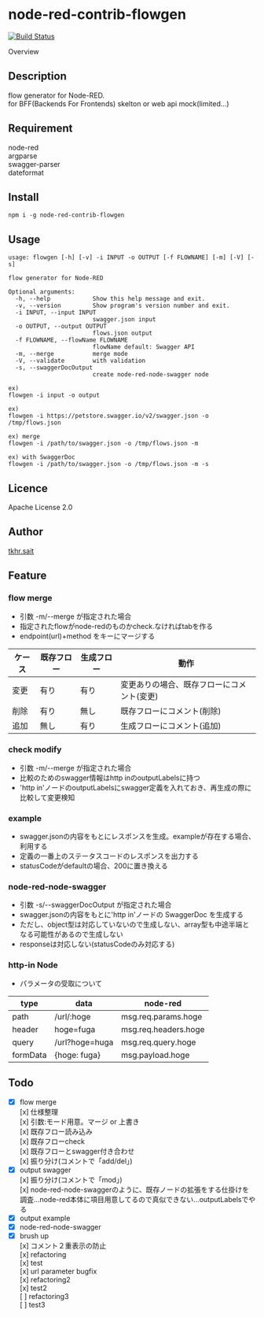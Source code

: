 # node-red-contrib-flowgen

[![Build Status](https://travis-ci.org/tkhr-sait/node-red-contrib-flowgen.svg?branch=master)](https://travis-ci.org/tkhr-sait/node-red-contrib-flowgen)

Overview

## Description

flow generator for Node-RED.  
for BFF(Backends For Frontends) skelton or web api mock(limited...)

## Requirement

node-red  
argparse  
swagger-parser  
dateformat  

## Install

```
npm i -g node-red-contrib-flowgen
```

## Usage

```
usage: flowgen [-h] [-v] -i INPUT -o OUTPUT [-f FLOWNAME] [-m] [-V] [-s]

flow generator for Node-RED

Optional arguments:
  -h, --help            Show this help message and exit.
  -v, --version         Show program's version number and exit.
  -i INPUT, --input INPUT
                        swagger.json input
  -o OUTPUT, --output OUTPUT
                        flows.json output
  -f FLOWNAME, --flowName FLOWNAME
                        flowName default: Swagger API
  -m, --merge           merge mode
  -V, --validate        with validation
  -s, --swaggerDocOutput
                        create node-red-node-swagger node

ex)
flowgen -i input -o output

ex)
flowgen -i https://petstore.swagger.io/v2/swagger.json -o /tmp/flows.json

ex) merge
flowgen -i /path/to/swagger.json -o /tmp/flows.json -m

ex) with SwaggerDoc
flowgen -i /path/to/swagger.json -o /tmp/flows.json -m -s

```

## Licence

Apache License 2.0

## Author

[tkhr.sait](https://github.com/tkhr-sait)

## Feature

### flow merge

* 引数 -m/--merge が指定された場合
* 指定されたflowがnode-redのものかcheck.なければtabを作る
* endpoint(url)+method をキーにマージする  

|ケース|既存フロー|生成フロー|動作|
|-----|--------|--------|----|
|変更|有り|有り|変更ありの場合、既存フローにコメント(変更)|
|削除|有り|無し|既存フローにコメント(削除)|
|追加|無し|有り|生成フローにコメント(追加)|

### check modify

* 引数 -m/--merge が指定された場合
* 比較のためのswagger情報はhttp inのoutputLabelsに持つ
* 'http in'ノードのoutputLabelsにswagger定義を入れておき、再生成の際に比較して変更検知

### example

* swagger.jsonの内容をもとにレスポンスを生成。exampleが存在する場合、利用する
* 定義の一番上のステータスコードのレスポンスを出力する
* statusCodeがdefaultの場合、200に置き換える

### node-red-node-swagger

* 引数 -s/--swaggerDocOutput が指定された場合
* swagger.jsonの内容をもとに'http in'ノードの SwaggerDoc を生成する
* ただし、object型は対応していないので生成しない、array型も中途半端となる可能性があるので生成しない
* responseは対応しない(statusCodeのみ対応する)

### http-in Node

* パラメータの受取について

|type    |data          |node-red             |
|--------|--------------|---------------------|
|path    |/url/:hoge    |msg.req.params.hoge  |
|header  |hoge=fuga     |msg.req.headers.hoge |
|query   |/url?hoge=huga|msg.req.query.hoge   |
|formData|{hoge: fuga}  |msg.payload.hoge     |

## Todo

* [x] flow merge  
[x] 仕様整理  
[x] 引数:モード用意。マージ or 上書き  
[x] 既存フロー読み込み  
[x] 既存フローcheck  
[x] 既存フローとswagger付き合わせ  
[x] 振り分け(コメントで「add/del」)  
* [x] output swagger  
[x] 振り分け(コメントで「mod」)  
[x] node-red-node-swaggerのように、既存ノードの拡張をする仕掛けを調査...node-red本体に項目用意してるので真似できない...outputLabelsでやる  
* [x] output example
* [x] node-red-node-swagger
* [x] brush up  
[x] コメント２重表示の防止  
[x] refactoring  
[x] test  
[x] url parameter bugfix  
[x] refactoring2  
[x] test2  
[ ] refactoring3  
[ ] test3  
